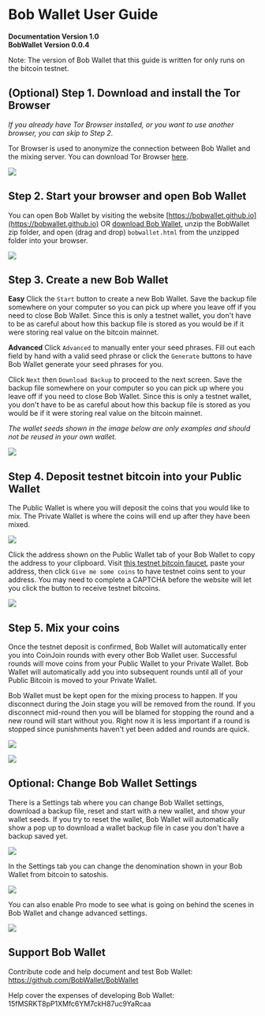 # Bob Wallet User Guide

**Documentation Version 1.0**  
**BobWallet Version 0.0.4**  

Note: The version of Bob Wallet that this guide is written for only runs on the bitcoin testnet.

## (Optional) Step 1. Download and install the Tor Browser

_If you already have Tor Browser installed, or you want to use another browser, you can skip to Step 2._

Tor Browser is used to anonymize the connection between Bob Wallet and the mixing server. You can download Tor Browser [here](https://www.torproject.org/download/download-easy.html).

![](0_bobtor.png)

## Step 2. Start your browser and open Bob Wallet

You can open Bob Wallet by visiting the website [https://bobwallet.github.io](https://bobwallet.github.io) OR [download Bob Wallet](https://github.com/BobWallet/BobWallet/archive/master.zip), unzip the BobWallet zip folder, and open (drag and drop) `bobwallet.html` from the unzipped folder into your browser.

![](1_bobwalletcreate.png)

## Step 3. Create a new Bob Wallet

**Easy**
Click the `Start` button to create a new Bob Wallet. Save the backup file somewhere on your computer so you can pick up where you leave off if you need to close Bob Wallet. Since this is only a testnet wallet, you don't have to be as careful about how this backup file is stored as you would be if it were storing real value on the bitcoin mainnet.



**Advanced**
Click `Advanced` to manually enter your seed phrases. Fill out each field by hand with a valid seed phrase or click the `Generate` buttons to have Bob Wallet generate your seed phrases for you.

Click `Next` then `Download Backup` to proceed to the next screen. Save the backup file somewhere on your computer so you can pick up where you leave off if you need to close Bob Wallet. Since this is only a testnet wallet, you don't have to be as careful about how this backup file is stored as you would be if it were storing real value on the bitcoin mainnet.

_The wallet seeds shown in the image below are only examples and should not be reused in your own wallet._

![](3_bobempty.png)

## Step 4. Deposit testnet bitcoin into your Public Wallet

The Public Wallet is where you will deposit the coins that you would like to mix. The Private Wallet is where the coins will end up after they have been mixed.

![](2_bobseed.png)

Click the address shown on the Public Wallet tab of your Bob Wallet to copy the address to your clipboard. Visit [this testnet bitcoin faucet](https://testnet.manu.backend.hamburg/faucet), paste your address, then click `Give me some coins` to have testnet coins sent to your address. You may need to complete a CAPTCHA before the website will let you click the button to receive testnet bitcoins.

![](5_bobtest.png)

## Step 5. Mix your coins

Once the testnet deposit is confirmed, Bob Wallet will automatically enter you into CoinJoin rounds with every other Bob Wallet user. Successful rounds will move coins from your Public Wallet to your Private Wallet. Bob Wallet will automatically add you into subsequent rounds until all of your Public Bitcoin is moved to your Private Wallet.

Bob Wallet must be kept open for the mixing process to happen. If you disconnect during the Join stage you will be removed from the round. If you disconnect mid-round then you will be blamed for stopping the round and a new round will start without you. Right now it is less important if a round is stopped since punishments haven't yet been added and rounds are quick.

![](6_bobround.png)

![](7_bobprivate.png)

## Optional: Change Bob Wallet Settings

There is a Settings tab where you can change Bob Wallet settings, download a backup file, reset and start with a new wallet, and show your wallet seeds. If you try to reset the wallet, Bob Wallet will automatically show a pop up to download a wallet backup file in case you don't have a backup saved yet.

![](8_bobsettingseasy.png)

In the Settings tab you can change the denomination shown in your Bob Wallet from bitcoin to satoshis.

![](10_bobsats.png)

You can also enable Pro mode to see what is going on behind the scenes in Bob Wallet and change advanced settings.

![](9_bobprojoin.png)

## Support Bob Wallet

Contribute code and help document and test Bob Wallet: https://github.com/BobWallet/BobWallet

Help cover the expenses of developing Bob Wallet: 15fMSRKT8pP1XMfc6YM7ckH87uc9YaRcaa
